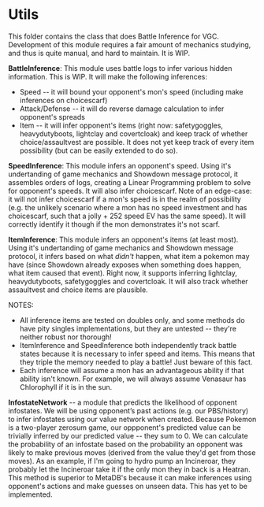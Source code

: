 # Utils

This folder contains the class that does Battle Inference for VGC. Development of this module requires a fair amount of mechanics studying, and thus is quite manual, and hard to maintain. It is WIP.

**BattleInference**: This module uses battle logs to infer various hidden information. This is WIP. It will make the following inferences:
   - Speed -- it will bound your opponent's mon's speed (including make inferences on choicescarf)
   - Attack/Defense -- it will do reverse damage calculation to infer opponent's spreads
   - Item -- it will infer opponent's items (right now: safetygoggles, heavydutyboots, lightclay and covertcloak) and keep track of whether choice/assaultvest are possible. It does not yet keep track of every item possibility (but can be easily extended to do so).

**SpeedInference**: This module infers an opponent's speed. Using it's undertanding of game mechanics and Showdown message protocol, it assembles orders of logs, creating a Linear Programming problem to solve for opponent's speeds. It will also infer choicescarf. Note of an edge-case: it will not infer choicescarf if a mon's speed is in the realm of possibility (e.g. the unlikely scenario where a mon has no speed investment and has choicescarf, such that a jolly + 252 speed EV has the same speed). It will correctly identify it though if the mon demonstrates it's not scarf.

**ItemInference**: This module infers an opponent's items (at least most). Using it's undertanding of game mechanics and Showdown message protocol, it infers based on what _didn't_ happen, what item a pokemon may have (since Showdown already exposes when something does happen, what item caused that event). Right now, it supports inferring lightclay, heavydutyboots, safetygoggles and covertcloak. It will also track whether assaultvest and choice items are plausible.

NOTES:
- All inference items are tested on doubles only, and some methods do have pity singles implementations, but they are untested -- they're neither robust nor thorough!
- ItemInference and SpeedInference both independently track battle states because it is necessary to infer speed and items. This means that they triple the memory needed to play a battle! Just beware of this fact.
- Each inference will assume a mon has an advantageous ability if that ability isn't known. For example, we will always assume Venasaur has Chlorophyll if it is in the sun.

**InfostateNetwork** -- a module that predicts the likelihood of opponent infostates. We will be using opponent’s past actions (e.g. our PBS/history) to infer infostates using our value network when created. Because Pokemon is a two-player zerosum game, our oppponent's predicted value can be trivially inferred by our predicted value -- they sum to 0. We can calculate the probability of an infostate based on the probability an opponent was likely to make previous moves (derived from the value they'd get from those moves). As an example, if I'm going to hydro pump an Incineroar, they probably let the Incineroar take it if the only mon they in back is a Heatran. This method is superior to MetaDB's because it can make inferences using opponent's actions and make guesses on unseen data. This has yet to be implemented.

